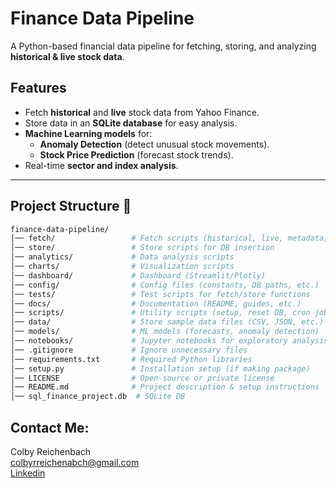 # Finance Data Pipeline

A Python-based financial data pipeline for fetching, storing, and analyzing **historical & live stock data**.

## Features 
- Fetch **historical** and **live** stock data from Yahoo Finance.
- Store data in an **SQLite database** for easy analysis.
- **Machine Learning models** for:
  - **Anomaly Detection** (detect unusual stock movements).
  - **Stock Price Prediction** (forecast stock trends).
- Real-time **sector and index analysis**.

---

## Project Structure 📂

```bash
finance-data-pipeline/
│── fetch/                 # Fetch scripts (historical, live, metadata, fundamentals)
│── store/                 # Store scripts for DB insertion
│── analytics/             # Data analysis scripts
│── charts/                # Visualization scripts
│── dashboard/             # Dashboard (Streamlit/Plotly)
│── config/                # Config files (constants, DB paths, etc.)
│── tests/                 # Test scripts for fetch/store functions
│── docs/                  # Documentation (README, guides, etc.)
│── scripts/               # Utility scripts (setup, reset DB, cron jobs, etc.)
│── data/                  # Store sample data files (CSV, JSON, etc.)
│── models/                # ML models (forecasts, anomaly detection)
│── notebooks/             # Jupyter notebooks for exploratory analysis
│── .gitignore             # Ignore unnecessary files
│── requirements.txt       # Required Python libraries
│── setup.py               # Installation setup (if making package)
│── LICENSE                # Open-source or private license
│── README.md              # Project description & setup instructions
│── sql_finance_project.db  # SQLite DB

```
## **Contact Me:**  
Colby Reichenbach  
[colbyrreichenabch@gmail.com](mailto:colbyrreichenbach@gmail.com)  
[Linkedin](https://www.linkedin.com/in/colby-reichenbach/)  


